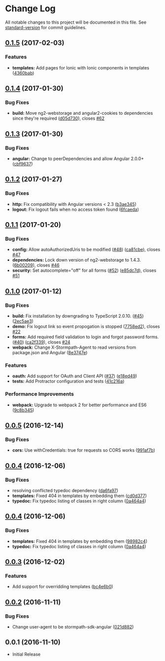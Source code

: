 # Change Log

All notable changes to this project will be documented in this file. See [standard-version](https://github.com/conventional-changelog/standard-version) for commit guidelines.

<a name="0.1.5"></a>
## [0.1.5](https://github.com/stormpath/stormpath-sdk-angular/compare/v0.1.4...v0.1.5) (2017-02-03)


### Features

* **templates:** Add pages for Ionic with Ionic components in templates ([4360bab](https://github.com/stormpath/stormpath-sdk-angular/commit/4360bab))



<a name="0.1.4"></a>
## [0.1.4](https://github.com/stormpath/stormpath-sdk-angular/compare/v0.1.3...v0.1.4) (2017-01-30)


### Bug Fixes

* **build:** Move ng2-webstorage and angular2-cookies to dependencies since they're required ([d05d730](https://github.com/stormpath/stormpath-sdk-angular/commit/d05d730)), closes [#62](https://github.com/stormpath/stormpath-sdk-angular/issues/62)



<a name="0.1.3"></a>
## [0.1.3](https://github.com/stormpath/stormpath-sdk-angular/compare/v0.1.2...v0.1.3) (2017-01-30)


### Bug Fixes

* **angular:** Change to peerDependencies and allow Angular 2.0.0+ ([cbf9637](https://github.com/stormpath/stormpath-sdk-angular/commit/cbf9637))



<a name="0.1.2"></a>
## [0.1.2](https://github.com/stormpath/stormpath-sdk-angular/compare/v0.1.1...v0.1.2) (2017-01-27)


### Bug Fixes

* **http:** Fix compatibility with Angular versions < 2.3 ([b3ae345](https://github.com/stormpath/stormpath-sdk-angular/commit/b3ae345))
* **logout:** Fix logout fails when no access token found ([6fcaeda](https://github.com/stormpath/stormpath-sdk-angular/commit/6fcaeda))



<a name="0.1.1"></a>
## [0.1.1](https://github.com/stormpath/stormpath-sdk-angular/compare/v0.1.0...v0.1.1) (2017-01-20)


### Bug Fixes

* **config:** Allow autoAuthorizedUris to be modified ([#48](https://github.com/stormpath/stormpath-sdk-angular/issues/48)) ([ca81cbe](https://github.com/stormpath/stormpath-sdk-angular/commit/ca81cbe)), closes [#47](https://github.com/stormpath/stormpath-sdk-angular/issues/47)
* **dependencies:** Lock down version of ng2-webstorage to 1.4.3. ([6b00209](https://github.com/stormpath/stormpath-sdk-angular/commit/6b00209)), closes [#46](https://github.com/stormpath/stormpath-sdk-angular/issues/46)
* **security:** Set autocomplete="off" for all forms ([#52](https://github.com/stormpath/stormpath-sdk-angular/issues/52)) ([e85dc7d](https://github.com/stormpath/stormpath-sdk-angular/commit/e85dc7d)), closes [#51](https://github.com/stormpath/stormpath-sdk-angular/issues/51)



<a name="0.1.0"></a>
## [0.1.0](https://github.com/stormpath/stormpath-sdk-angular/compare/v0.0.5...v0.1.0) (2017-01-12)

### Bug Fixes

* **build:** Fix installation by downgrading to TypeScript 2.0.10. ([#45](https://github.com/stormpath/stormpath-sdk-angular/issues/45)) ([2ec5ae3](https://github.com/stormpath/stormpath-sdk-angular/commit/2ec5ae3))
* **demo:** Fix logout link so event propogation is stopped ([7758ed2](https://github.com/stormpath/stormpath-sdk-angular/commit/7758ed2)), closes [#22](https://github.com/stormpath/stormpath-sdk-angular/issues/22)
* **forms:** Add required field validation to login and forgot password forms. ([#40](https://github.com/stormpath/stormpath-sdk-angular/issues/40)) ([ca2f339](https://github.com/stormpath/stormpath-sdk-angular/commit/ca2f339)), closes [#24](https://github.com/stormpath/stormpath-sdk-angular/issues/24)
* **webpack:** Change X-Stormpath-Agent to read versions from package.json and Angular ([8e3747e](https://github.com/stormpath/stormpath-sdk-angular/commit/8e3747e))

### Features

* **oauth:** Add support for OAuth and Client API ([#37](https://github.com/stormpath/stormpath-sdk-angular/issues/37)) ([e18ed49](https://github.com/stormpath/stormpath-sdk-angular/commit/e18ed49))
* **tests:** Add Protractor configuration and tests ([41c216a](https://github.com/stormpath/stormpath-sdk-angular/commit/41c216a))

### Performance Improvements

* **webpack:** Upgrade to webpack 2 for better performance and ES6 ([9c8b345](https://github.com/stormpath/stormpath-sdk-angular/commit/9c8b345))

<a name="0.0.5"></a>
## [0.0.5](https://github.com/stormpath/stormpath-sdk-angular/compare/v0.0.4...v0.0.5) (2016-12-14)

### Bug Fixes

* **cors:** Use withCredentials: true for requests so CORS works ([991af7b](https://github.com/stormpath/stormpath-sdk-angular/commit/991af7b))

<a name="0.0.4"></a>
## [0.0.4](https://github.com/stormpath/stormpath-sdk-angular/compare/v0.0.3...v0.0.4) (2016-12-06)


### Bug Fixes

* resolving conflicted typedoc dependency ([da6fa97](https://github.com/stormpath/stormpath-sdk-angular/commit/da6fa97))
* **templates:** Fixed 404 in templates by embedding them ([cd0d377](https://github.com/stormpath/stormpath-sdk-angular/commit/cd0d377))
* **typedoc:** Fix typedoc listing of classes in right column ([0a464a4](https://github.com/stormpath/stormpath-sdk-angular/commit/0a464a4))

<a name="0.0.4"></a>
## [0.0.4](https://github.com/stormpath/stormpath-sdk-angular/compare/v0.0.3...v0.0.4) (2016-12-06)


### Bug Fixes

* **templates:** Fixed 404 in templates by embedding them ([98982c4](https://github.com/stormpath/stormpath-sdk-angular/commit/98982c4))
* **typedoc:** Fix typedoc listing of classes in right column ([0a464a4](https://github.com/stormpath/stormpath-sdk-angular/commit/0a464a4))

<a name="0.0.3"></a>
## [0.0.3](https://github.com/stormpath/stormpath-sdk-angular/compare/v0.0.2...v0.0.3) (2016-12-02)


### Features

* Add support for overridding templates ([bc4e6b0](https://github.com/stormpath/stormpath-sdk-angular/commit/bc4e6b0))

<a name="0.0.2"></a>
## [0.0.2](https://github.com/stormpath/stormpath-sdk-angular/compare/v0.0.1...v0.0.2) (2016-11-11)

### Bug Fixes

* Change user-agent to be stormpath-sdk-angular ([021d882](https://github.com/stormpath/stormpath-sdk-angular/commit/021d882))

<a name="0.0.1"></a>
## 0.0.1 (2016-11-10)

* Initial Release
